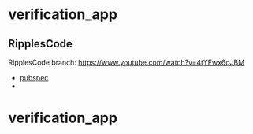 # verification_app



## RipplesCode 

RipplesCode branch:
https://www.youtube.com/watch?v=4tYFwx6oJBM

- [pubspec](https://docs.flutter.dev/get-started/codelab)
- 

# verification_app
